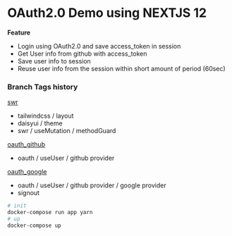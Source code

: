 # OAuth2.0 Demo using NEXTJS 12

**Feature** 

* Login using OAuth2.0 and save access_token in session
* Get User info from github with access_token
* Save user info to session
* Reuse user info from the session within short amount of period (60sec)

### Branch Tags history

[swr](https://github.com/yusungkim/nextjs12_oauth2/tree/tailwindcss)
* tailwindcss / layout
* daisyui / theme
* swr / useMutation / methodGuard

[oauth_github](https://github.com/yusungkim/nextjs12_oauth2/tree/oauth_github)
* oauth / useUser / github provider

[oauth_google](https://github.com/yusungkim/nextjs12_oauth2/releases/tag/init_oauth_google)
* oauth / useUser / github provider / google provider
* signout

```bash
# init
docker-compose run app yarn
# up
docker-compose up
```